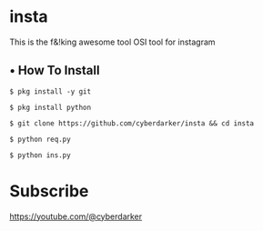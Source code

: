 # insta
This is the f&amp;!king awesome tool OSI tool for instagram 
## • How To Install



`$ pkg install -y git`

`$ pkg install python`

`$ git clone https://github.com/cyberdarker/insta && cd insta`

`$ python req.py`

`$ python ins.py`

# Subscribe
https://youtube.com/@cyberdarker


